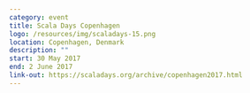 ```yaml
---
category: event
title: Scala Days Copenhagen
logo: /resources/img/scaladays-15.png
location: Copenhagen, Denmark
description: ""
start: 30 May 2017
end: 2 June 2017
link-out: https://scaladays.org/archive/copenhagen2017.html
---
```

